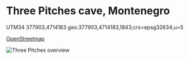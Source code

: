 # Three Pitches cave, Montenegro

UTM34 377903,4714183 geo:377903,4714183,1843;crs=epsg32634;u=5

[OpenStreetmap](https://www.openstreetmap.org/node/12844286833)

![Three Pitches overview](photos/photo_1747570417259.jpg)

